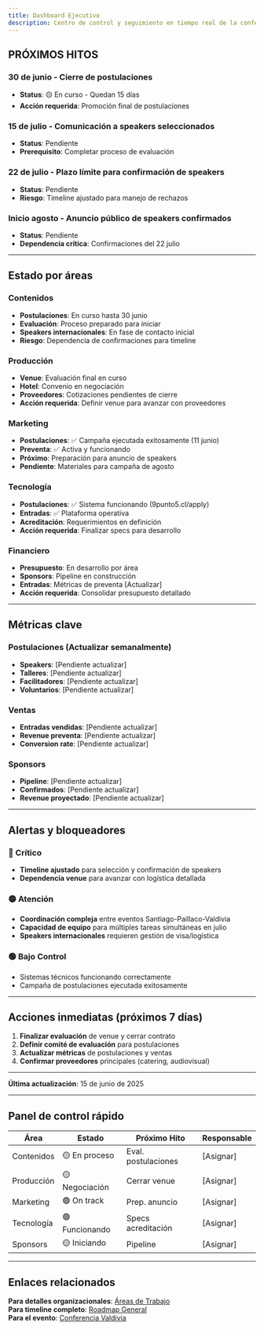 ```yaml
---
title: Dashboard Ejecutivo
description: Centro de control y seguimiento en tiempo real de la conferencia 2025
---
```


## PRÓXIMOS HITOS

### **30 de junio** - Cierre de postulaciones
- **Status**: 🟡 En curso - Quedan 15 días
- **Acción requerida**: Promoción final de postulaciones

### **15 de julio** - Comunicación a speakers seleccionados  
- **Status**: Pendiente
- **Prerequisito**: Completar proceso de evaluación

### **22 de julio** - Plazo límite para confirmación de speakers
- **Status**: Pendiente  
- **Riesgo**: Timeline ajustado para manejo de rechazos

### **Inicio agosto** - Anuncio público de speakers confirmados
- **Status**: Pendiente
- **Dependencia crítica**: Confirmaciones del 22 julio

---

## Estado por áreas

### **Contenidos**
- **Postulaciones**: En curso hasta 30 junio
- **Evaluación**: Proceso preparado para iniciar
- **Speakers internacionales**: En fase de contacto inicial
- **Riesgo**: Dependencia de confirmaciones para timeline

### **Producción** 
- **Venue**: Evaluación final en curso
- **Hotel**: Convenio en negociación
- **Proveedores**: Cotizaciones pendientes de cierre
- **Acción requerida**: Definir venue para avanzar con proveedores

### **Marketing**
- **Postulaciones**: ✅ Campaña ejecutada exitosamente (11 junio)
- **Preventa**: ✅ Activa y funcionando
- **Próximo**: Preparación para anuncio de speakers
- **Pendiente**: Materiales para campaña de agosto

### **Tecnología**
- **Postulaciones**: ✅ Sistema funcionando (9punto5.cl/apply)
- **Entradas**: ✅ Plataforma operativa
- **Acreditación**: Requerimientos en definición
- **Acción requerida**: Finalizar specs para desarrollo

### **Financiero**
- **Presupuesto**: En desarrollo por área
- **Sponsors**: Pipeline en construcción
- **Entradas**: Métricas de preventa [Actualizar]
- **Acción requerida**: Consolidar presupuesto detallado

---

## Métricas clave

### Postulaciones (Actualizar semanalmente)
- **Speakers**: [Pendiente actualizar]
- **Talleres**: [Pendiente actualizar]
- **Facilitadores**: [Pendiente actualizar]  
- **Voluntarios**: [Pendiente actualizar]

### Ventas
- **Entradas vendidas**: [Pendiente actualizar]
- **Revenue preventa**: [Pendiente actualizar]
- **Conversion rate**: [Pendiente actualizar]

### Sponsors
- **Pipeline**: [Pendiente actualizar]
- **Confirmados**: [Pendiente actualizar]
- **Revenue proyectado**: [Pendiente actualizar]

---

## Alertas y bloqueadores

### **🔴 Crítico**
- **Timeline ajustado** para selección y confirmación de speakers
- **Dependencia venue** para avanzar con logística detallada

### **🟡 Atención**
- **Coordinación compleja** entre eventos Santiago-Paillaco-Valdivia
- **Capacidad de equipo** para múltiples tareas simultáneas en julio
- **Speakers internacionales** requieren gestión de visa/logística

### **🟢 Bajo Control**
- Sistemas técnicos funcionando correctamente
- Campaña de postulaciones ejecutada exitosamente

---

## Acciones inmediatas (próximos 7 días)

1. **Finalizar evaluación** de venue y cerrar contrato
2. **Definir comité de evaluación** para postulaciones
3. **Actualizar métricas** de postulaciones y ventas
4. **Confirmar proveedores** principales (catering, audiovisual)

---

**Última actualización**: 15 de junio de 2025

---

## Panel de control rápido

| Área | Estado | Próximo Hito | Responsable |
|------|--------|--------------|-------------|
| Contenidos | 🟡 En proceso | Eval. postulaciones | [Asignar] |
| Producción | 🟡 Negociación | Cerrar venue | [Asignar] |
| Marketing | 🟢 On track | Prep. anuncio | [Asignar] |
| Tecnología | 🟢 Funcionando | Specs acreditación | [Asignar] |
| Sponsors | 🟡 Iniciando | Pipeline | [Asignar] |

---

## Enlaces relacionados

**Para detalles organizacionales**: [Áreas de Trabajo](/planificacion/overview)  
**Para timeline completo**: [Roadmap General](/planificacion/roadmap)  
**Para el evento**: [Conferencia Valdivia](/eventos/valdivia/agenda)
